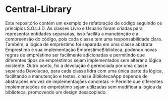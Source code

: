 # Central-Library
Este repositório contém um exemplo de refatoração de código seguindo os princípios S.O.L.I.D.
As classes Livro e Usuario foram criadas para representar entidades separadas, isso facilita a manutenção e a compreensão do código, pois cada classe tem uma responsabilidade clara.
Também, a lógica de empréstimo foi separada em uma classe abstrata Emprestimo e sua implementação EmprestimoBiblioteca, podendo novas regras de empréstimo ser facilmente adicionadas e permitindo que diferentes tipos de empréstimos sejam implementados sem alterar a lógica existente.
Outro ponto, foi a devolução é gerenciada por uma classe separada Devolucao, para cada classe lidra com uma única parte da lógica, facilitando a manutenção e testes.
classe BibliotecaApp depende de abstrações em vez de implementações concretas -> Permite que diferentes implementações de empréstimo sejam utilizadas sem modificar a lógica da biblioteca, promovendo um design desacoplado.
